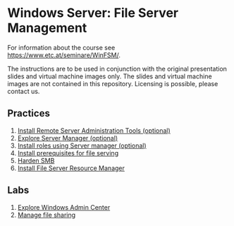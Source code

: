 # Windows Server: File Server Management

For information about the course see <https://www.etc.at/seminare/WinFSM/>.

The instructions are to be used in conjunction with the original presentation slides and virtual machine images only. The slides and virtual machine images are not contained in this repository. Licensing is possible, please contact us.

## Practices

1. [Install Remote Server Administration Tools (optional)](Practices/Install-Remote-Server-Administration-Tools.md)
1. [Explore Server Manager (optional)](Practices/Explore-Server-Manager.md)
1. [Install roles using Server manager (optional)](Practices/Install-roles-using-Server-Manager.md)
1. [Install prerequisites for file serving](Practices/Install-prerequisites-for-file-serving.md)
1. [Harden SMB](Practices/Harden-SMB.md)
1. [Install File Server Resource Manager](Practices/Install-File-Server-Resource-Manager.md)

## Labs

1. [Explore Windows Admin Center](Labs/Explore-Windows-Admin-Center.md)
1. [Manage file sharing](Labs/Manage-file-sharing.md)
